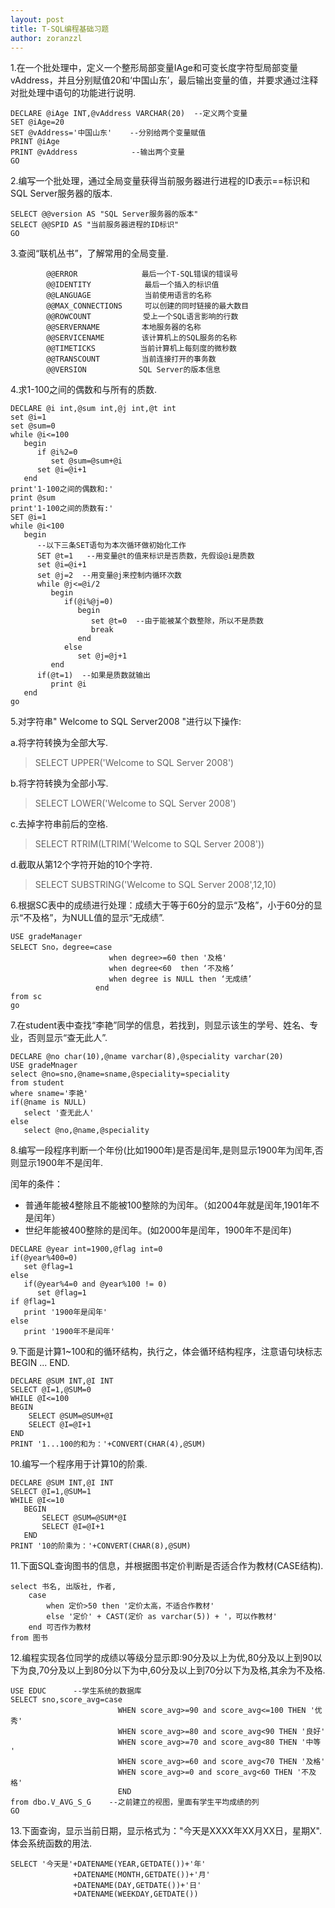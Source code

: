 ```yaml
---
layout: post
title: T-SQL编程基础习题
author: zoranzzl
---
```


1.在一个批处理中，定义一个整形局部变量IAge和可变长度字符型局部变量vAddress，并且分别赋值20和‘中国山东’，最后输出变量的值，并要求通过注释对批处理中语句的功能进行说明.


~~~
DECLARE @iAge INT,@vAddress VARCHAR(20)  --定义两个变量
SET @iAge=20
SET @vAddress='中国山东'    --分别给两个变量赋值
PRINT @iAge
PRINT @vAddress            --输出两个变量
GO
~~~

2.编写一个批处理，通过全局变量获得当前服务器进行进程的ID表示==标识和SQL Server服务器的版本.

~~~
SELECT @@version AS "SQL Server服务器的版本"
SELECT @@SPID AS "当前服务器进程的ID标识"
GO
~~~

3.查阅“联机丛书”，了解常用的全局变量.

~~~
        @@ERROR 　　　　　　　　最后一个T-SQL错误的错误号
        @@IDENTITY　　　　　　  最后一个插入的标识值
        @@LANGUAGE　　　　　　  当前使用语言的名称
        @@MAX_CONNECTIONS　　　可以创建的同时链接的最大数目
        @@ROWCOUNT　　　　　　　受上一个SQL语言影响的行数
        @@SERVERNAME　　　　 　本地服务器的名称
        @@SERVICENAME　　　　　该计算机上的SQL服务的名称
        @@TIMETICKS　　　　　　当前计算机上每刻度的微秒数
        @@TRANSCOUNT　　　　　 当前连接打开的事务数
        @@VERSION　　　　　　　SQL Server的版本信息
~~~

4.求1-100之间的偶数和与所有的质数.

~~~
DECLARE @i int,@sum int,@j int,@t int
set @i=1
set @sum=0
while @i<=100
   begin 
      if @i%2=0
         set @sum=@sum+@i
      set @i=@i+1
   end
print'1-100之间的偶数和:'
print @sum
print'1-100之间的质数有:'
SET @i=1
while @i<100
   begin 
      --以下三条SET语句为本次循环做初始化工作
      SET @t=1   --用变量@t的值来标识是否质数，先假设@i是质数
      set @i=@i+1
      set @j=2  --用变量@j来控制内循环次数
      while @j<=@i/2
         begin
            if(@i%@j=0)
               begin
                  set @t=0  --由于能被某个数整除，所以不是质数
                  break
               end
            else
               set @j=@j+1
         end
      if(@t=1)  --如果是质数就输出
         print @i
   end
go
~~~

5.对字符串" Welcome to SQL Server2008 "进行以下操作:

a.将字符转换为全部大写. 

> SELECT UPPER('Welcome to SQL Server 2008')

b.将字符转换为全部小写. 

> SELECT LOWER('Welcome to SQL Server 2008')


c.去掉字符串前后的空格. 

> SELECT RTRIM(LTRIM('Welcome to SQL Server 2008'))


d.截取从第12个字符开始的10个字符.

> SELECT SUBSTRING('Welcome to SQL Server 2008',12,10)


6.根据SC表中的成绩进行处理：成绩大于等于60分的显示“及格”，小于60分的显示“不及格”，为NULL值的显示“无成绩”.

~~~
USE gradeManager
SELECT Sno，degree=case
                      when degree>=60 then '及格'
                      when degree<60  then ‘不及格’
                      when degree is NULL then ‘无成绩’
                   end
from sc
go
~~~

7.在student表中查找“李艳”同学的信息，若找到，则显示该生的学号、姓名、专业，否则显示“查无此人”.

~~~
DECLARE @no char(10),@name varchar(8),@speciality varchar(20)
USE gradeMnager
select @no=sno,@name=sname,@speciality=speciality
from student
where sname='李艳'
if(@name is NULL)
   select '查无此人'
else
   select @no,@name,@speciality
~~~

8.编写一段程序判断一个年份(比如1900年)是否是闰年,是则显示1900年为闰年,否则显示1900年不是闰年. 

闰年的条件：

- 普通年能被4整除且不能被100整除的为闰年。（如2004年就是闰年,1901年不是闰年） 
- 世纪年能被400整除的是闰年。(如2000年是闰年，1900年不是闰年)

~~~
DECLARE @year int=1900,@flag int=0
if(@year%400=0)
   set @flag=1
else
   if(@year%4=0 and @year%100 != 0)
      set @flag=1
if @flag=1
   print '1900年是闰年'
else
   print '1900年不是闰年'
~~~

9.下面是计算1~100和的循环结构，执行之，体会循环结构程序，注意语句块标志BEGIN ... END. 

~~~
DECLARE @SUM INT,@I INT
SELECT @I=1,@SUM=0
WHILE @I<=100
BEGIN
	SELECT @SUM=@SUM+@I
	SELECT @I=@I+1
END
PRINT '1...100的和为：'+CONVERT(CHAR(4),@SUM) 
~~~


10.编写一个程序用于计算10的阶乘.

~~~
DECLARE @SUM INT,@I INT
SELECT @I=1,@SUM=1
WHILE @I<=10
   BEGIN
	   SELECT @SUM=@SUM*@I
	   SELECT @I=@I+1
   END
PRINT '10的阶乘为：'+CONVERT(CHAR(8),@SUM) 
~~~

11.下面SQL查询图书的信息，并根据图书定价判断是否适合作为教材(CASE结构).

~~~ 
select 书名, 出版社, 作者,
	case
		when 定价>50 then '定价太高，不适合作教材'
		else '定价' + CAST(定价 as varchar(5)) + '，可以作教材' 
	end 可否作为教材
from 图书
~~~

12.编程实现各位同学的成绩以等级分显示即:90分及以上为优,80分及以上到90以下为良,70分及以上到80分以下为中,60分及以上到70分以下为及格,其余为不及格. 

~~~
USE EDUC      --学生系统的数据库
SELECT sno,score_avg=case                       
                        WHEN score_avg>=90 and score_avg<=100 THEN '优秀'
                        WHEN score_avg>=80 and score_avg<90 THEN '良好'
                        WHEN score_avg>=70 and score_avg<80 THEN '中等 '
                        WHEN score_avg>=60 and score_avg<70 THEN '及格'
                        WHEN score_avg>=0 and score_avg<60 THEN '不及格'
                        END
from dbo.V_AVG_S_G    --之前建立的视图，里面有学生平均成绩的列
GO
~~~

13.下面查询，显示当前日期，显示格式为："今天是XXXX年XX月XX日，星期X".体会系统函数的用法. 

~~~
SELECT '今天是'+DATENAME(YEAR,GETDATE())+'年'
              +DATENAME(MONTH,GETDATE())+'月'
              +DATENAME(DAY,GETDATE())+'日'
              +DATENAME(WEEKDAY,GETDATE())
~~~





